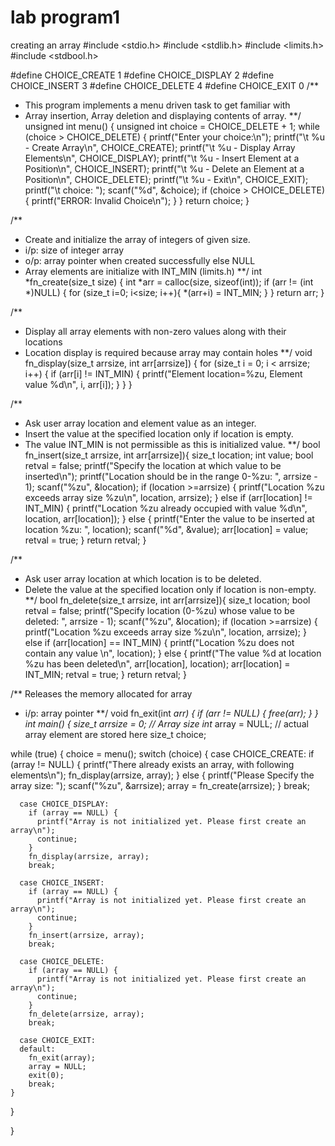 # lab program1
creating an array 
#include <stdio.h>
#include <stdlib.h>
#include <limits.h>
#include <stdbool.h>

#define CHOICE_CREATE  1
#define CHOICE_DISPLAY 2
#define CHOICE_INSERT  3
#define CHOICE_DELETE  4
#define CHOICE_EXIT    0
/**
 * This program implements a menu driven task to get familiar with
 * Array insertion, Array deletion and displaying contents of array.
 **/
unsigned int menu() {
  unsigned int choice = CHOICE_DELETE + 1;
  while (choice > CHOICE_DELETE) {
    printf("Enter your choice:\n");
    printf("\t %u - Create Array\n", CHOICE_CREATE);
    printf("\t %u - Display Array Elements\n", CHOICE_DISPLAY);
    printf("\t %u - Insert Element at a Position\n", CHOICE_INSERT);
    printf("\t %u - Delete an Element at a Position\n", CHOICE_DELETE);
    printf("\t %u - Exit\n", CHOICE_EXIT);
    printf("\t choice: ");
    scanf("%d", &choice);
    if (choice > CHOICE_DELETE) {
      printf("ERROR: Invalid Choice\n");
    }
  }
  return choice;
}

/**
 * Create and initialize the array of integers of given size.
 * i/p: size of integer array
 * o/p: array pointer when created successfully else NULL
 * Array elements are initialize with INT_MIN (limits.h)
 **/
int *fn_create(size_t size) {
  int *arr = calloc(size, sizeof(int));
  if (arr != (int *)NULL) {
    for (size_t i=0; i<size; i++){
      *(arr+i) = INT_MIN;
    }
  }
  return arr;
}

/**
 * Display all array elements with non-zero values along with their locations
 * Location display is required because array may contain holes
 **/
void fn_display(size_t arrsize, int arr[arrsize]) {
  for (size_t i = 0; i < arrsize; i++) {
    if (arr[i] != INT_MIN) {
      printf("Element location=%zu, Element value %d\n", i, arr[i]);
    }
  }
}

/**
 * Ask user array location and element value as an integer.
 * Insert the value at the specified location only if location is empty.
 * The value INT_MIN is not permissible as this is initialized value.
 **/
bool fn_insert(size_t arrsize, int arr[arrsize]){
  size_t location;
  int    value;
  bool retval = false;
  printf("Specify the location at which value to be inserted\n");
  printf("Location should be in the range 0-%zu: ", arrsize - 1);
  scanf("%zu", &location);
  if (location >=arrsize) {
    printf("Location %zu exceeds array size %zu\n", location, arrsize);
  } else if (arr[location] != INT_MIN) {
    printf("Location %zu already occupied with value %d\n", location, arr[location]);
  } else {
    printf("Enter the value to be inserted at location %zu: ", location);
    scanf("%d", &value);
    arr[location] = value;
    retval = true;
  }
  return retval;
}

/**
 * Ask user array location at which location is to be deleted.
 * Delete the value at the specified location only if location is non-empty.
 **/
bool fn_delete(size_t arrsize, int arr[arrsize]){
  size_t location;
  bool retval = false;
  printf("Specify location (0-%zu) whose value to be deleted: ", arrsize - 1);
  scanf("%zu", &location);
  if (location >=arrsize) {
    printf("Location %zu exceeds array size %zu\n", location, arrsize);
  } else if (arr[location] == INT_MIN) {
    printf("Location %zu does not contain any value \n", location);
  } else {
    printf("The value %d at location %zu has been deleted\n", arr[location], location);
    arr[location] = INT_MIN;
    retval = true;
  }
  return retval;
}

/** Releases the memory allocated for array
 * i/p: array pointer
 **/
void fn_exit(int *arr) {
  if (arr != NULL) {
    free(arr);
  }
}
int main() {
  size_t  arrsize = 0; // Array size
  int*  array = NULL; // actual array element are stored here
  size_t choice;

  while (true) {
    choice = menu();
    switch (choice) {
      case CHOICE_CREATE:
        if (array != NULL) {
          printf("There already exists an array, with following elements\n");
          fn_display(arrsize, array);
        } else {
          printf("Please Specify the array size: ");
          scanf("%zu", &arrsize);
          array = fn_create(arrsize);
        }
        break;

      case CHOICE_DISPLAY:
        if (array == NULL) {
          printf("Array is not initialized yet. Please first create an array\n");
          continue;
        }
        fn_display(arrsize, array);
        break;

      case CHOICE_INSERT:
        if (array == NULL) {
          printf("Array is not initialized yet. Please first create an array\n");
          continue;
        }
        fn_insert(arrsize, array);
        break;

      case CHOICE_DELETE:
        if (array == NULL) {
          printf("Array is not initialized yet. Please first create an array\n");
          continue;
        }
        fn_delete(arrsize, array);
        break;

      case CHOICE_EXIT:
      default:
        fn_exit(array);
        array = NULL;
        exit(0);
        break;
    }
  }

}
